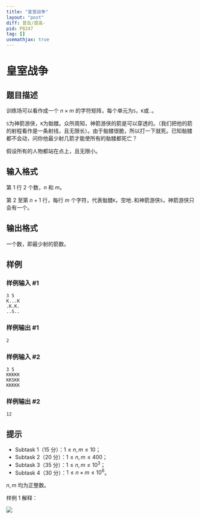 ```yaml
---
title: "皇室战争"
layout: "post"
diff: 普及/提高-
pid: P8247
tag: []
usemathjax: true
---
```


# 皇室战争
## 题目描述

训练场可以看作成一个 $n \times m$ 的字符矩阵，每个单元为`S`，`K`或`.`。

`S`为神箭游侠，`K`为骷髅。众所周知，神箭游侠的箭是可以穿透的。（我们把他的箭的射程看作是一条射线，且无限长）。由于骷髅很脆，所以打一下就死。已知骷髅都不会动，问你他最少射几箭才能使所有的骷髅都死亡？

假设所有的人物都站在点上，且无限小。
## 输入格式

第 1 行 2 个数，$n$ 和 $m$。

第 2 至第 $n+1$ 行，每行 $m$ 个字符，代表骷髅`K`，空地`.`和神箭游侠`S`，神箭游侠只会有一个。
## 输出格式

一个数，即最少射的箭数。
## 样例

### 样例输入 #1
```
3 5
K...K
.K.K.
..S..
```
### 样例输出 #1
```
2
```
### 样例输入 #2
```
3 5
KKKKK
KKSKK
KKKKK
```
### 样例输出 #2
```
12
```
## 提示

* Subtask 1（15 分）：$1 \le n,m \le 10$；
* Subtask 2（20 分）：$1 \le n,m \le 400$；
* Subtask 3（35 分）：$1 \le n,m \le 10^3$；
* Subtask 4（30 分）：$1 \le n\times m \le 10^6$。

$n,m$ 均为正整数。

样例 $1$ 解释：

![](https://cdn.luogu.com.cn/upload/image_hosting/9vabxn60.png)

